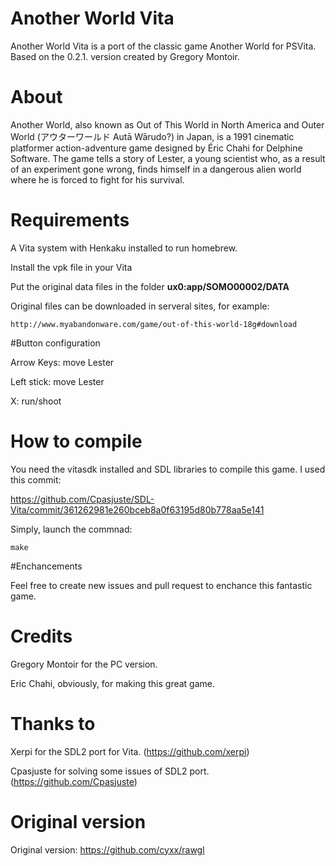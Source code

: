 # Another World Vita
Another World Vita is a port of the classic game Another World for PSVita. Based on the 0.2.1. version created by Gregory Montoir.

# About
Another World, also known as Out of This World in North America and Outer World (アウターワールド Autā Wārudo?) in Japan, is a 1991 cinematic platformer action-adventure game designed by Éric Chahi for Delphine Software. The game tells a story of Lester, a young scientist who, as a result of an experiment gone wrong, finds himself in a dangerous alien world where he is forced to fight for his survival.

# Requirements
A Vita system with Henkaku installed to run homebrew.

Install the vpk file in your Vita

Put the original data files in the folder **ux0:app/SOMO00002/DATA**

Original files can be downloaded in serveral sites, for example:

`http://www.myabandonware.com/game/out-of-this-world-18g#download`

#Button configuration


Arrow Keys:     move Lester

Left stick:     move Lester

X:              run/shoot


# How to compile

You need the vitasdk installed and SDL libraries to compile this game. I used this commit:

https://github.com/Cpasjuste/SDL-Vita/commit/361262981e260bceb8a0f63195d80b778aa5e141

Simply, launch the commnad:

`make`

#Enchancements

Feel free to create new issues and pull request to enchance this fantastic game.

# Credits

Gregory Montoir for the PC version.

Eric Chahi, obviously, for making this great game.

# Thanks to

Xerpi for the SDL2 port for Vita. (https://github.com/xerpi)

Cpasjuste for solving some issues of SDL2 port. (https://github.com/Cpasjuste)

# Original version

Original version: https://github.com/cyxx/rawgl
